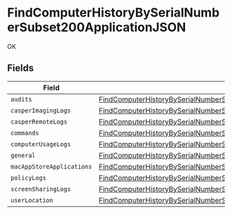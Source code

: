 # FindComputerHistoryBySerialNumberSubset200ApplicationJSON

OK


## Fields

| Field                                                                                                                                                                                           | Type                                                                                                                                                                                            | Required                                                                                                                                                                                        | Description                                                                                                                                                                                     |
| ----------------------------------------------------------------------------------------------------------------------------------------------------------------------------------------------- | ----------------------------------------------------------------------------------------------------------------------------------------------------------------------------------------------- | ----------------------------------------------------------------------------------------------------------------------------------------------------------------------------------------------- | ----------------------------------------------------------------------------------------------------------------------------------------------------------------------------------------------- |
| `audits`                                                                                                                                                                                        | [FindComputerHistoryBySerialNumberSubset200ApplicationJSONAudits](../../models/operations/findcomputerhistorybyserialnumbersubset200applicationjsonaudits.md)[]                                 | :heavy_minus_sign:                                                                                                                                                                              | N/A                                                                                                                                                                                             |
| `casperImagingLogs`                                                                                                                                                                             | [FindComputerHistoryBySerialNumberSubset200ApplicationJSONCasperImagingLogs](../../models/operations/findcomputerhistorybyserialnumbersubset200applicationjsoncasperimaginglogs.md)[]           | :heavy_minus_sign:                                                                                                                                                                              | N/A                                                                                                                                                                                             |
| `casperRemoteLogs`                                                                                                                                                                              | [FindComputerHistoryBySerialNumberSubset200ApplicationJSONCasperRemoteLogs](../../models/operations/findcomputerhistorybyserialnumbersubset200applicationjsoncasperremotelogs.md)[]             | :heavy_minus_sign:                                                                                                                                                                              | N/A                                                                                                                                                                                             |
| `commands`                                                                                                                                                                                      | [FindComputerHistoryBySerialNumberSubset200ApplicationJSONCommands](../../models/operations/findcomputerhistorybyserialnumbersubset200applicationjsoncommands.md)                               | :heavy_minus_sign:                                                                                                                                                                              | N/A                                                                                                                                                                                             |
| `computerUsageLogs`                                                                                                                                                                             | [FindComputerHistoryBySerialNumberSubset200ApplicationJSONComputerUsageLogs](../../models/operations/findcomputerhistorybyserialnumbersubset200applicationjsoncomputerusagelogs.md)[]           | :heavy_minus_sign:                                                                                                                                                                              | N/A                                                                                                                                                                                             |
| `general`                                                                                                                                                                                       | [FindComputerHistoryBySerialNumberSubset200ApplicationJSONGeneral](../../models/operations/findcomputerhistorybyserialnumbersubset200applicationjsongeneral.md)                                 | :heavy_minus_sign:                                                                                                                                                                              | N/A                                                                                                                                                                                             |
| `macAppStoreApplications`                                                                                                                                                                       | [FindComputerHistoryBySerialNumberSubset200ApplicationJSONMacAppStoreApplications](../../models/operations/findcomputerhistorybyserialnumbersubset200applicationjsonmacappstoreapplications.md) | :heavy_minus_sign:                                                                                                                                                                              | N/A                                                                                                                                                                                             |
| `policyLogs`                                                                                                                                                                                    | [FindComputerHistoryBySerialNumberSubset200ApplicationJSONPolicyLogs](../../models/operations/findcomputerhistorybyserialnumbersubset200applicationjsonpolicylogs.md)[]                         | :heavy_minus_sign:                                                                                                                                                                              | N/A                                                                                                                                                                                             |
| `screenSharingLogs`                                                                                                                                                                             | [FindComputerHistoryBySerialNumberSubset200ApplicationJSONScreenSharingLogs](../../models/operations/findcomputerhistorybyserialnumbersubset200applicationjsonscreensharinglogs.md)[]           | :heavy_minus_sign:                                                                                                                                                                              | N/A                                                                                                                                                                                             |
| `userLocation`                                                                                                                                                                                  | [FindComputerHistoryBySerialNumberSubset200ApplicationJSONUserLocation](../../models/operations/findcomputerhistorybyserialnumbersubset200applicationjsonuserlocation.md)[]                     | :heavy_minus_sign:                                                                                                                                                                              | N/A                                                                                                                                                                                             |